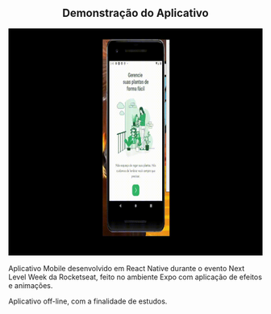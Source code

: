<h2 align="center">
  Demonstração do Aplicativo
</h2>


<p align="center">
  <img src="./src/assets/demonstration.gif" height="450">
</p>





Aplicativo Mobile desenvolvido em React Native durante o evento Next Level Week da Rocketseat, feito no ambiente Expo com aplicação de efeitos e animações.



Aplicativo off-line, com a finalidade de estudos.